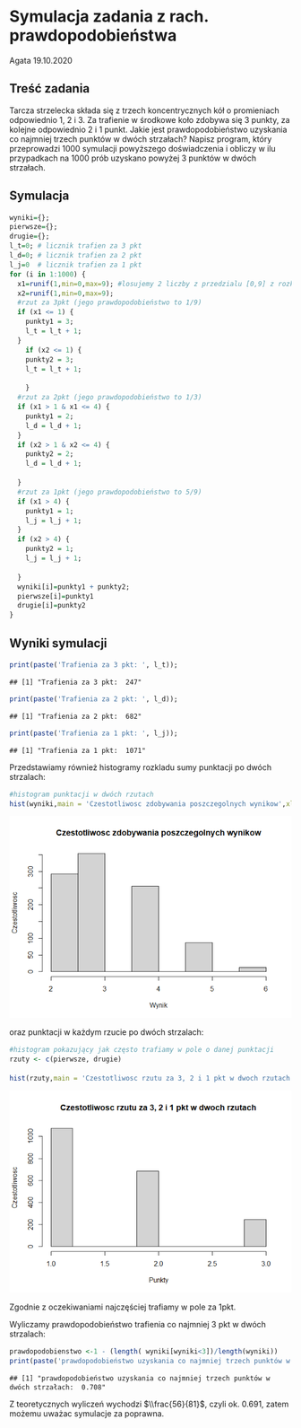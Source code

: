 Symulacja zadania z rach. prawdopodobieństwa
================
Agata
19.10.2020

## Treść zadania

Tarcza strzelecka składa się z trzech koncentrycznych kół o promieniach
odpowiednio 1, 2 i 3. Za trafienie w środkowe koło zdobywa się 3 punkty,
za kolejne odpowiednio 2 i 1 punkt. Jakie jest prawdopodobieństwo
uzyskania co najmniej trzech punktów w dwóch strzałach? Napisz program,
który przeprowadzi 1000 symulacji powyższego doświadczenia i obliczy w
ilu przypadkach na 1000 prób uzyskano powyżej 3 punktów w dwóch
strzałach.

## Symulacja

``` r
wyniki={};
pierwsze={};
drugie={};
l_t=0; # licznik trafien za 3 pkt
l_d=0; # licznik trafien za 2 pkt
l_j=0  # licznik trafien za 1 pkt
for (i in 1:1000) {
  x1=runif(1,min=0,max=9); #losujemy 2 liczby z przedzialu [0,9] z rozkladu jednostajnego
  x2=runif(1,min=0,max=9);
  #rzut za 3pkt (jego prawdopodobieństwo to 1/9)
  if (x1 <= 1) {
    punkty1 = 3;
    l_t = l_t + 1;
  }
    if (x2 <= 1) {
    punkty2 = 3;
    l_t = l_t + 1;
      
    }
  #rzut za 2pkt (jego prawdopodobieństwo to 1/3)
  if (x1 > 1 & x1 <= 4) {
    punkty1 = 2;
    l_d = l_d + 1;
  }
  if (x2 > 1 & x2 <= 4) {
    punkty2 = 2;
    l_d = l_d + 1;
    
  }
  #rzut za 1pkt (jego prawdopodobieństwo to 5/9)
  if (x1 > 4) {
    punkty1 = 1;
    l_j = l_j + 1;
  }
  if (x2 > 4) {
    punkty2 = 1;
    l_j = l_j + 1;
    
  }
  wyniki[i]=punkty1 + punkty2;
  pierwsze[i]=punkty1
  drugie[i]=punkty2
} 
```

## Wyniki symulacji

``` r
print(paste('Trafienia za 3 pkt: ', l_t));
```

    ## [1] "Trafienia za 3 pkt:  247"

``` r
print(paste('Trafienia za 2 pkt: ', l_d));
```

    ## [1] "Trafienia za 2 pkt:  682"

``` r
print(paste('Trafienia za 1 pkt: ', l_j));
```

    ## [1] "Trafienia za 1 pkt:  1071"

Przedstawiamy również histogramy rozkladu sumy punktacji po dwóch
strzalach:

``` r
#histogram punktacji w dwóch rzutach
hist(wyniki,main = 'Czestotliwosc zdobywania poszczegolnych wynikow',xlab = 'Wynik', ylab = 'Czestotliwosc')
```

![](symulacja_zad_prawdop_files/figure-gfm/unnamed-chunk-3-1.png)<!-- -->

oraz punktacji w każdym rzucie po dwóch strzalach:

``` r
#histogram pokazujący jak często trafiamy w pole o danej punktacji
rzuty <- c(pierwsze, drugie)

hist(rzuty,main = 'Czestotliwosc rzutu za 3, 2 i 1 pkt w dwoch rzutach',xlab = 'Punkty', ylab = 'Czestotliwosc')
```

![](symulacja_zad_prawdop_files/figure-gfm/unnamed-chunk-4-1.png)<!-- -->

Zgodnie z oczekiwaniami najczęściej trafiamy w pole za 1pkt.

Wyliczamy prawdopodobieństwo trafienia co najmniej 3 pkt w dwóch
strzalach:

``` r
prawdopodobienstwo <-1 - (length( wyniki[wyniki<3])/length(wyniki))
print(paste('prawdopodobieństwo uzyskania co najmniej trzech punktów w dwóch strzałach: ', prawdopodobienstwo));
```

    ## [1] "prawdopodobieństwo uzyskania co najmniej trzech punktów w dwóch strzałach:  0.708"

Z teoretycznych wyliczeń wychodzi $\\frac{56}{81}$, czyli ok. 0.691,
zatem możemu uważac symulacje za poprawna.
